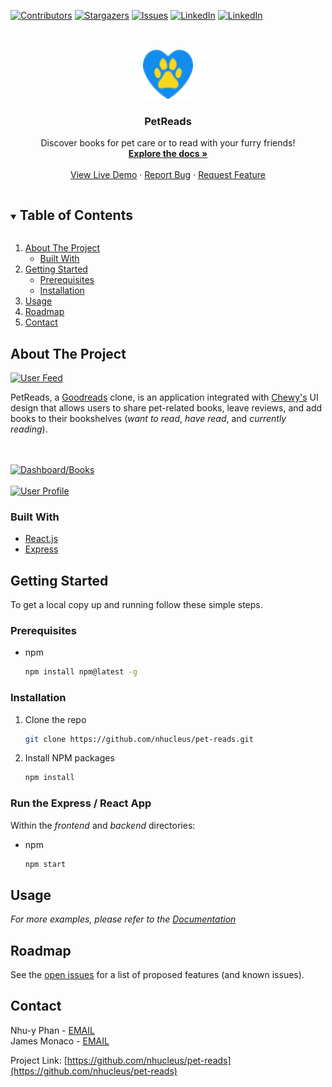 [![Contributors][contributors-shield]][contributors-url]
[![Stargazers][stars-shield]][stars-url]
[![Issues][issues-shield]][issues-url]
[![LinkedIn][linkedin-shield]][linkedin-url]
[![LinkedIn][linkedin-shield]][linkedin-url2]


<!-- PROJECT LOGO -->
<br />
<p align="center">
  <a href="https://github.com/nhucleus/pet-reads">
    <img src="frontend/public/favicon.ico" alt="Logo" width="80" height="80">
  </a>

  <h3 align="center">PetReads</h3>

  <p align="center">
    Discover books for pet care or to read with your furry friends!
    <br />
    <a href="https://github.com/nhucleus/pet-reads"><strong>Explore the docs »</strong></a>
    <br />
    <br />
    <a href="https://petreads.herokuapp.com/">View Live Demo</a>
    ·
    <a href="https://github.com/nhucleus/pet-reads/issues">Report Bug</a>
    ·
    <a href="https://github.com/nhucleus/pet-reads/issues">Request Feature</a>
  </p>
</p>



<!-- TABLE OF CONTENTS -->
<details open="open">
  <summary><h2 style="display: inline-block">Table of Contents</h2></summary>
  <ol>
    <li>
      <a href="#about-the-project">About The Project</a>
      <ul>
        <li><a href="#built-with">Built With</a></li>
      </ul>
    </li>
    <li>
      <a href="#getting-started">Getting Started</a>
      <ul>
        <li><a href="#prerequisites">Prerequisites</a></li>
        <li><a href="#installation">Installation</a></li>
      </ul>
    </li>
    <li><a href="#usage">Usage</a></li>
    <li><a href="#roadmap">Roadmap</a></li>
    <li><a href="#contact">Contact</a></li>
  </ol>
</details>



<!-- ABOUT THE PROJECT -->
## About The Project

[![User Feed][product-screenshot]](http://petreads.herokuapp.com/)

PetReads, a [Goodreads](https://www.goodreads.com/) clone, is an application integrated with [Chewy's](https://www.chewy.com/) UI design that allows users to share pet-related books, leave reviews, and add books to their bookshelves (_want to read_, _have read_, and _currently reading_).

<br><br>
[![Dashboard/Books][books-screenshot]](http://petreads.herokuapp.com/)
<br><br>
[![User Profile][profile-screenshot]](http://petreads.herokuapp.com/)


### Built With

* [React.js](https://reactjs.org/)
* [Express](https://expressjs.com/)



<!-- GETTING STARTED -->
## Getting Started

To get a local copy up and running follow these simple steps.

### Prerequisites

* npm
  ```sh
  npm install npm@latest -g
  ```

### Installation

1. Clone the repo
   ```sh
   git clone https://github.com/nhucleus/pet-reads.git
   ```
2. Install NPM packages
   ```sh
   npm install
   ```

### Run the Express / React App
Within the _frontend_ and _backend_ directories:
* npm
  ```sh
  npm start
  ```


<!-- USAGE EXAMPLES -->
## Usage

_For more examples, please refer to the [Documentation](https://github.com/nhucleus/pet-reads)_



<!-- ROADMAP -->
## Roadmap

See the [open issues](https://github.com/nhucleus/pet-reads/issues) for a list of proposed features (and known issues).



<!-- CONTACT -->
## Contact

Nhu-y Phan - [EMAIL](nhucleus@gmail.com)
<br>
James Monaco - [EMAIL](monaco.james18@gmail.com)

Project Link: [https://github.com/nhucleus/pet-reads](https://github.com/nhucleus/pet-reads)





<!-- MARKDOWN LINKS & IMAGES -->
[contributors-shield]: https://img.shields.io/github/contributors/nhucleus/pet-reads.svg?style=for-the-badge
[contributors-url]: https://github.com/nhucleus/pet-reads/graphs/contributors
[stars-shield]: https://img.shields.io/github/stars/nhucleus/pet-reads.svg?style=for-the-badge
[stars-url]: https://github.com/nhucleus/pet-reads/stargazers
[issues-shield]: https://img.shields.io/github/issues/nhucleus/pet-reads.svg?style=for-the-badge
[issues-url]: https://github.com/nhucleus/pet-reads/issues
[linkedin-shield]: https://img.shields.io/badge/-LinkedIn-black.svg?style=for-the-badge&logo=linkedin&colorB=555
[linkedin-url]: https://www.linkedin.com/in/nhu-yphan/
[linkedin-url2]: https://www.linkedin.com/in/james-monaco-770127175/
[product-screenshot]: images/splash.png
[books-screenshot]: images/books.png
[profile-screenshot]: images/profile.png